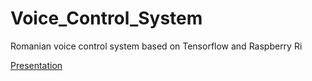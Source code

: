# Voice_Control_System

Romanian voice control system based on Tensorflow and Raspberry Ri

[Presentation](https://github.com/Tohaneanu/Voice_Control_System/Presentation&#32;and&#32;imges/presentation.pptx)

